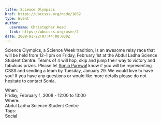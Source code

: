```yaml
---
title: Science Olympics 
href: https://ubccsss.org/node/1032
type: Event
author:
  username: Christopher Head
  link: https://ubccsss.org/user/2
date: 2008-01-22T07:44:00.000Z
---
```


<div class="field field-name-body field-type-text-with-summary field-label-hidden"><div class="field-items"><div class="field-item even"><p>Science Olympics, a Science Week tradition, is an awesome relay race that will be held from 12&#x2013;1 pm on Friday, February 1st at the Abdul Ladha Science Student Centre. Teams of 4 will hop, skip and jump their way to victory and fabulous prizes. Please let <a href="/cdn-cgi/l/email-protection#b2c1c2ddc0c6c19cc1c7c1f2d5dfd3dbde9cd1dddf">Sonia Purewal</a> know if you will be representing CSSS and sending a team by Tuesday, January 29. We would love to have you! If you have any questions or would like more details please do not hesitate to contact Sonia.</p>
</div></div></div><div class="field field-name-field-dates field-type-datetime field-label-above"><div class="field-label">When:&#xA0;</div><div class="field-items"><div class="field-item even"><span class="date-display-single">Friday, February 1, 2008 - <span class="date-display-range"><span class="date-display-start">12:00</span> to <span class="date-display-end">13:00</span></span></span></div></div></div><div class="field field-name-field-location field-type-text field-label-above"><div class="field-label">Where:&#xA0;</div><div class="field-items"><div class="field-item even">Abdul Ladha Science Student Centre</div></div></div>    <footer>
    <div class="field field-name-field-tags field-type-taxonomy-term-reference field-label-above"><div class="field-label">Tags:&#xA0;</div><div class="field-items"><div class="field-item even"><a href="/social">Social</a></div></div></div>      </footer>